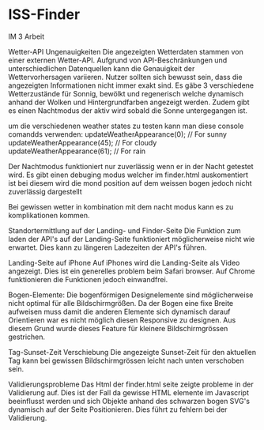 # ISS-Finder
IM 3 Arbeit

Wetter-API Ungenauigkeiten
Die angezeigten Wetterdaten stammen von einer externen Wetter-API. Aufgrund von API-Beschränkungen und unterschiedlichen Datenquellen kann die Genauigkeit der Wettervorhersagen variieren. Nutzer sollten sich bewusst sein, dass die angezeigten Informationen nicht immer exakt sind. Es gäbe 3 verschiedene Wetterzustände für Sonnig, bewölkt und regenerisch welche dynamisch anhand der Wolken und Hintergrundfarben angezeigt werden. Zudem gibt es einen Nachtmodus der aktiv wird sobald die Sonne untergegangen ist.

um die verschiedenen weather states zu testen kann man diese console comandds verwenden:
updateWeatherAppearance(0);  // For sunny
updateWeatherAppearance(45);  // For cloudy
updateWeatherAppearance(61);  // For rain

Der Nachtmodus funktioniert nur zuverlässig wenn er in der Nacht getestet wird. Es gibt einen debuging modus welcher im finder.html auskomentiert ist bei diesem wird die mond position auf dem weissen bogen jedoch nicht zuverlässig dargestellt

Bei gewissen wetter in kombination mit dem nacht modus kann es zu komplikationen kommen.


Standortermittlung auf der Landing- und Finder-Seite
Die Funktion zum laden der API's auf der Landing-Seite funktioniert möglicherweise nicht wie erwartet. Dies kann zu längeren Ladezeiten der API's führen.

Landing-Seite auf iPhone
Auf iPhones wird die Landing-Seite als Video angezeigt. Dies ist ein generelles problem beim Safari browser. Auf Chrome funktionieren die Funktionen jedoch einwandfrei.

Bogen-Elemente: Die bogenförmigen Designelemente sind möglicherweise nicht optimal für alle Bildschirmgrößen. Da der Bogen eine fixe Breite aufweisen muss damit die anderen Elemente sich dynamisch darauf Orientieren war es nicht möglich diesen Responsive zu designen. Aus diesem Grund wurde dieses Feature für kleinere Bildschirmgrössen gestrichen.

Tag-Sunset-Zeit Verschiebung
Die angezeigte Sunset-Zeit für den aktuellen Tag kann bei gewissen Bildschirmgrössen leicht nach unten verschoben sein.

Validierungsprobleme
Das Html der finder.html seite zeigte probleme in der Validierung auf. Dies ist der Fall da gewisse HTML elemente im Javascript beeinflusst werden und sich Objekte anhand des schwarzen bogen SVG's dynamisch auf der Seite Positionieren. Dies führt zu fehlern bei der Validierung.